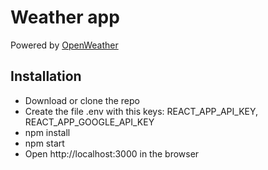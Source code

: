 # Weather app

Powered by [OpenWeather](https://openweathermap.org/api)

## Installation

- Download or clone the repo
- Create the file .env with this keys: REACT_APP_API_KEY, REACT_APP_GOOGLE_API_KEY
- npm install
- npm start
- Open http://localhost:3000 in the browser